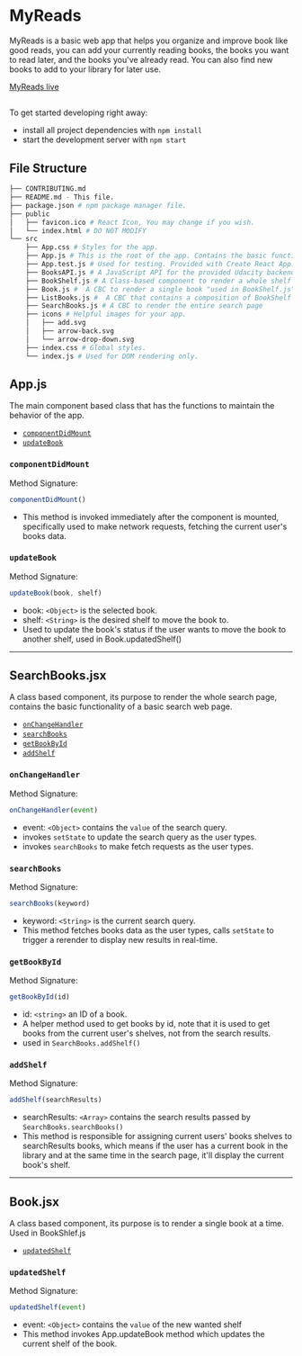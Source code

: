 # MyReads
MyReads is a basic web app that helps you organize and improve book like good reads, you can add your currently reading books, the books you want to read later, and the books you've already read. You can also find new books to add to your library for later use. 

[MyReads live](https://6175c850ba2adf50b1c00149--thirsty-meitner-c08875.netlify.app/)

## 

To get started developing right away:

* install all project dependencies with `npm install`
* start the development server with `npm start`

## File Structure
```bash
├── CONTRIBUTING.md
├── README.md - This file.
├── package.json # npm package manager file. 
├── public
│   ├── favicon.ico # React Icon, You may change if you wish.
│   └── index.html # DO NOT MODIFY
└── src
    ├── App.css # Styles for the app.
    ├── App.js # This is the root of the app. Contains the basic functionallity of the app.
    ├── App.test.js # Used for testing. Provided with Create React App.
    ├── BooksAPI.js # A JavaScript API for the provided Udacity backend. 
    ├── BookShelf.js # A Class-based component to render a whole shelf section
    ├── Book.js #  A CBC to render a single book "used in BookShelf.js"
    ├── ListBooks.js #  A CBC that contains a composition of BookShelf components that has Books in it, used on homepage
    ├── SearchBooks.js # A CBC to render the entire search page
    ├── icons # Helpful images for your app.
    │   ├── add.svg
    │   ├── arrow-back.svg
    │   └── arrow-drop-down.svg
    ├── index.css # Global styles. 
    └── index.js # Used for DOM rendering only.
```

## App.js

The main component based class that has the functions to maintain the behavior of the app.

* [`componentDidMount`](#componentDidMount)
* [`updateBook`](#updateBook)

### `componentDidMount`

Method Signature:

```js
componentDidMount()
```

* This method is invoked immediately after the component is mounted, specifically used to make network requests, fetching the current user's books data. 

### `updateBook`

Method Signature:

```js
updateBook(book, shelf)
```

* book: `<Object>` is the selected book.
* shelf: `<String>` is the desired shelf to move the book to.
* Used to update the book's status if the user wants to move the book to another shelf, used in Book.updatedShelf()

--------------------------------------------------------------------------------------------------------

## SearchBooks.jsx

A class based component, its purpose to render the whole search page, contains the basic functionality of a basic search web page.

* [`onChangeHandler`](#onChangeHandler)
* [`searchBooks`](#searchBooks)
* [`getBookById`](#getBookById)
* [`addShelf`](#addShelf)


### `onChangeHandler`

Method Signature:

```js
onChangeHandler(event)
```

* event: `<Object>` contains the `value` of the search query.
* invokes `setState` to update the search query as the user types.
* invokes `searchBooks` to make fetch requests as the user types.

### `searchBooks`

Method Signature:

```js
searchBooks(keyword)
```

* keyword: `<String>` is the current search query.
* This method fetches books data as the user types, calls `setState` to trigger a rerender to display new results in real-time.

### `getBookById`

Method Signature:

```js
getBookById(id)
```

* id: `<string>` an ID of a book.
* A helper method used to get books by id, note that it is used to get books from the current user's shelves, not from the search results.
* used in `SearchBooks.addShelf()`

### `addShelf`

Method Signature:

```js
addShelf(searchResults)
```

* searchResults: `<Array>` contains the search results passed by `SearchBooks.searchBooks()`
* This method is responsible for assigning current users' books shelves to searchResults books, which means if the user has a current book in the library and at the same time in the search page, it'll display the current book's shelf.


----------------------------------------------------------------------------------------------
## Book.jsx

A class based component, its purpose is to render a single book at a time. Used in BookShlef.js

* [`updatedShelf`](#updatedShelf)

### `updatedShelf`

Method Signature:

```js
updatedShelf(event)
```

* event: `<Object>` contains the `value` of the new wanted shelf
* This method invokes App.updateBook method which updates the current shelf of the book. 

